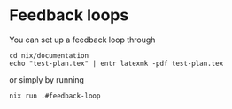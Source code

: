 # Feedback loops

You can set up a feedback loop through
```
cd nix/documentation
echo "test-plan.tex" | entr latexmk -pdf test-plan.tex
```
or simply by running
```
nix run .#feedback-loop
```
